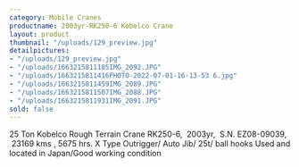 ```yaml
---
category: Mobile Cranes
productname: 2003yr-RK250-6 Kobelco Crane
layout: product
thumbnail: "/uploads/129_preview.jpg"
detailpictures:
- "/uploads/129_preview.jpg"
- "/uploads/1663215811185IMG_2092.JPG"
- "/uploads/1663215811416PHOTO-2022-07-01-16-13-53 6.jpg"
- "/uploads/1663215811459IMG_2089.JPG"
- "/uploads/1663215811507IMG_2088.JPG"
- "/uploads/1663215811931IMG_2091.JPG"
sold: false
---
```


25 Ton Kobelco Rough Terrain Crane
RK250-6,  2003yr,  S.N. EZ08-09039,  23169 kms , 5675 hrs.
X Type Outrigger/ Auto Jib/ 25t/ ball hooks
Used and located in Japan/Good working condition


